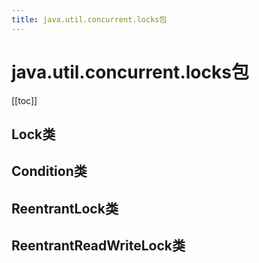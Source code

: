 ```yaml
---
title: java.util.concurrent.locks包
---
```


# java.util.concurrent.locks包

[[toc]]

## Lock类

## Condition类

## ReentrantLock类

## ReentrantReadWriteLock类